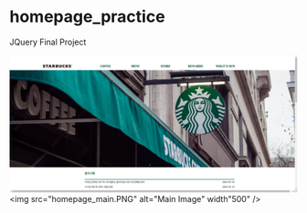 # homepage_practice
JQuery Final Project

![Main Image](homepage_main.PNG)
<img src="homepage_main.PNG" alt="Main Image" width"500" />
